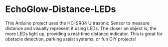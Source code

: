 # EchoGlow-Distance-LEDs
This Arduino project uses the HC-SR04 Ultrasonic Sensor to measure distance and visually represent it using LEDs. The closer an object is, the more LEDs light up, providing a real-time distance indicator. This is great for obstacle detection, parking assist systems, or fun DIY projects!
